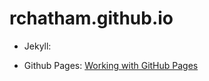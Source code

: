 # rchatham.github.io

- Jekyll:

- Github Pages: [Working with GitHub Pages](https://help.github.com/en/categories/working-with-github-pages)
